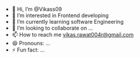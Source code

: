 - 👋 Hi, I’m @Vikass09
- 👀 I’m interested in Frontend developing
- 🌱 I’m currently learning software Engineering
- 💞️ I’m looking to collaborate on ...
- 📫 How to reach me vikas.rawat004r@gmail.com
- 😄 Pronouns: ...
- ⚡ Fun fact: ...

<!---
Vikass09/Vikass09 is a ✨ special ✨ repository because its `README.md` (this file) appears on your GitHub profile.
You can click the Preview link to take a look at your changes.
--->
